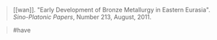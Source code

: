 > [[wan]]. "Early Development of Bronze Metallurgy in Eastern Eurasia". *Sino-Platonic Papers*, Number 213, August, 2011.

> #have 